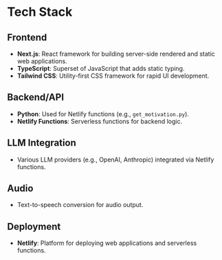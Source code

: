 # Tech Stack

## Frontend
- **Next.js**: React framework for building server-side rendered and static web applications.
- **TypeScript**: Superset of JavaScript that adds static typing.
- **Tailwind CSS**: Utility-first CSS framework for rapid UI development.

## Backend/API
- **Python**: Used for Netlify functions (e.g., `get_motivation.py`).
- **Netlify Functions**: Serverless functions for backend logic.

## LLM Integration
- Various LLM providers (e.g., OpenAI, Anthropic) integrated via Netlify functions.

## Audio
- Text-to-speech conversion for audio output.

## Deployment
- **Netlify**: Platform for deploying web applications and serverless functions.

